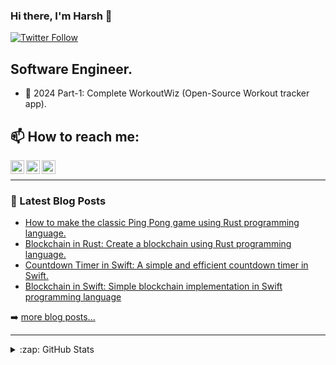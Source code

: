 ### Hi there, I'm Harsh 👋

[![Twitter Follow](https://img.shields.io/twitter/follow/harshvishu?color=1DA1F2&logo=twitter&style=for-the-badge)](https://twitter.com/intent/follow?original_referer=https%3A%2F%2Fgithub.com%2Fharshvishu&screen_name=harshvishu)

## Software Engineer.

- 🥅 2024 Part-1: Complete WorkoutWiz (Open-Source Workout tracker app).

## 📫 How to reach me:

[<img align="left" alt="harhvishu | Twitter" width="22px" src="https://cdn.jsdelivr.net/npm/simple-icons@v3/icons/twitter.svg" />][twitter]
[<img align="left" alt="harhvishu | LinkedIn" width="22px" src="https://cdn.jsdelivr.net/npm/simple-icons@v3/icons/linkedin.svg" />][linkedin]
[<img align="left" alt="harhvishu | Instagram" width="22px" src="https://cdn.jsdelivr.net/npm/simple-icons@v3/icons/instagram.svg" />][instagram]

<br />

---

### 📕 Latest Blog Posts

<!-- BLOG-POST-LIST:START -->
- [How to make the classic Ping Pong game using Rust programming language.](https://phychic-owl.medium.com/rust-project-ping-pong-game-665766cc45ed)
- [Blockchain in Rust: Create a blockchain using Rust programming language.](https://phychic-owl.medium.com/blockchain-in-rust-bf6f5783f8dd)
- [Countdown Timer in Swift: A simple and efficient countdown timer in Swift.](https://phychic-owl.medium.com/countdown-timer-in-swift-a4dafee884f9)
- [Blockchain in Swift: Simple blockchain implementation in Swift programming language](https://phychic-owl.medium.com/blockchain-by-swift-cddd4e1d02eb)
<!-- BLOG-POST-LIST:END -->

➡️ [more blog posts...](https://phychic-owl.medium.com)

---

</details>

<details>
  <summary>:zap: GitHub Stats</summary>

  <img align="left" alt="harshvishu's GitHub Stats" src="https://github-readme-stats.vercel.app/api?username=harshvishu&show_icons=true&hide_border=true" />

</details>

[twitter]: https://twitter.com/harshvishu
[instagram]: https://instagram.com/harsh.o_0
[linkedin]: https://www.linkedin.com/in/harshvishwakarma/
[medium]: https://phychic-owl.medium.com/
